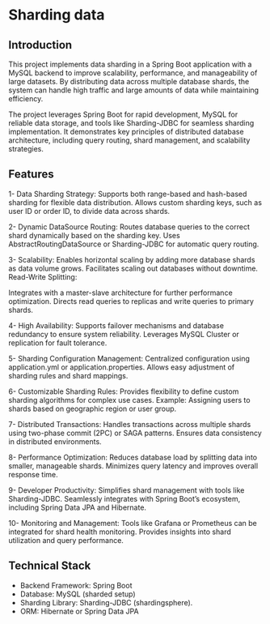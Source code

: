 # Sharding data 
## Introduction
This project implements data sharding in a Spring Boot application with a MySQL backend to improve scalability, performance, and manageability of large datasets. By distributing data across multiple database shards, the system can handle high traffic and large amounts of data while maintaining efficiency.

The project leverages Spring Boot for rapid development, MySQL for reliable data storage, and tools like Sharding-JDBC for seamless sharding implementation. It demonstrates key principles of distributed database architecture, including query routing, shard management, and scalability strategies.

## Features
1- Data Sharding Strategy:
Supports both range-based and hash-based sharding for flexible data distribution.
Allows custom sharding keys, such as user ID or order ID, to divide data across shards.

2- Dynamic DataSource Routing:
Routes database queries to the correct shard dynamically based on the sharding key.
Uses AbstractRoutingDataSource or Sharding-JDBC for automatic query routing.

3- Scalability:
Enables horizontal scaling by adding more database shards as data volume grows.
Facilitates scaling out databases without downtime.
Read-Write Splitting:

Integrates with a master-slave architecture for further performance optimization.
Directs read queries to replicas and write queries to primary shards.

4- High Availability:
Supports failover mechanisms and database redundancy to ensure system reliability.
Leverages MySQL Cluster or replication for fault tolerance.

5- Sharding Configuration Management:
Centralized configuration using application.yml or application.properties.
Allows easy adjustment of sharding rules and shard mappings.

6- Customizable Sharding Rules:
Provides flexibility to define custom sharding algorithms for complex use cases.
Example: Assigning users to shards based on geographic region or user group.

7- Distributed Transactions:
Handles transactions across multiple shards using two-phase commit (2PC) or SAGA patterns.
Ensures data consistency in distributed environments.

8- Performance Optimization:
Reduces database load by splitting data into smaller, manageable shards.
Minimizes query latency and improves overall response time.

9- Developer Productivity:
Simplifies shard management with tools like Sharding-JDBC.
Seamlessly integrates with Spring Boot’s ecosystem, including Spring Data JPA and Hibernate.

10- Monitoring and Management:
Tools like Grafana or Prometheus can be integrated for shard health monitoring.
Provides insights into shard utilization and query performance.

## Technical Stack
- Backend Framework: Spring Boot
- Database: MySQL (sharded setup)
- Sharding Library: Sharding-JDBC (shardingsphere).
- ORM: Hibernate or Spring Data JPA

